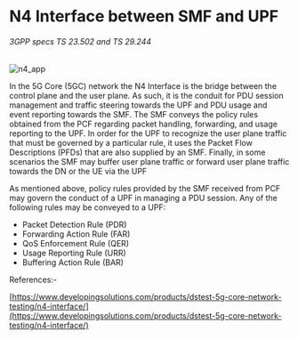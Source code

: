 # N4 Interface between SMF and UPF

###### 3GPP specs TS 23.502 and TS 29.244



![n4_app](https://github.com/krishnagorrepati/5G/n4_app)



In the 5G Core (5GC) network the N4 Interface is the bridge between the control plane and the user plane. As such, it is the conduit for PDU session management and traffic steering towards the UPF and PDU usage and event reporting towards the SMF. The SMF conveys the policy rules obtained from the PCF regarding packet handling, forwarding, and usage reporting to the UPF. In order for the UPF to recognize the user plane traffic that must be governed by a particular rule, it uses the Packet Flow Descriptions (PFDs) that are also supplied by an SMF. Finally, in some scenarios the SMF may buffer user plane traffic or forward user plane traffic towards the DN or the UE via the UPF

As mentioned above, policy rules provided by the SMF received from PCF may govern the conduct of a UPF in managing a PDU session. Any of the following rules may be conveyed to a UPF:

- Packet Detection Rule (PDR)
- Forwarding Action Rule (FAR)
- QoS Enforcement Rule (QER)
- Usage Reporting Rule (URR)
- Buffering Action Rule (BAR)



References:-

[https://www.developingsolutions.com/products/dstest-5g-core-network-testing/n4-interface/](https://www.developingsolutions.com/products/dstest-5g-core-network-testing/n4-interface/)

